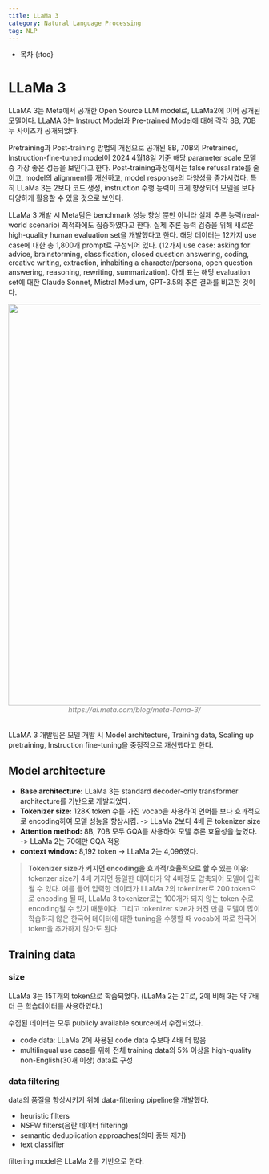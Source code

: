 ```yaml
---
title: LLaMa 3
category: Natural Language Processing
tag: NLP
---
```








* 목차
{:toc}










# LLaMa 3
LLaMA 3는 Meta에서 공개한 Open Source LLM model로, LLaMa2에 이어 공개된 모델이다. 
LLaMA 3는 Instruct Model과 Pre-trained Model에 대해 각각 8B, 70B 두 사이즈가 공개되었다. 

Pretraining과 Post-training 방법의 개선으로 공개된 8B, 70B의 Pretrained, Instruction-fine-tuned model이 2024 4월18일 기준 해당 parameter scale 모델 중 가장 좋은 성능을 보인다고 한다. Post-training과정에서는 false refusal rate를 줄이고, model의 alignment를 개선하고, model response의 다양성을 증가시켰다. 특히 LLaMa 3는 2보다 코드 생성, instruction 수행 능력이 크게 향상되어 모델을 보다 다양하게 활용할 수 있을 것으로 보인다. 

LLaMa 3 개발 시 Meta팀은 benchmark 성능 향상 뿐만 아니라 실제 추론 능력(real-world scenario) 최적화에도 집중하였다고 한다. 실제 추론 능력 검증을 위해 새로운 high-quality human evaluation set을 개발했다고 한다. 해당 데이터는 12가지 use case에 대한 총 1,800개 prompt로 구성되어 있다. (12가지 use case: asking for advice, brainstorming, classification, closed question answering, coding, creative writing, extraction, inhabiting a character/persona, open question answering, reasoning, rewriting, summarization). 아래 표는 해당 evaluation set에 대한 Claude Sonnet, Mistral Medium, GPT-3.5의 추론 결과를 비교한 것이다.

<center><img width="800" src="https://github.com/finddme/finddme.github.io/assets/53667002/3a9d8f8f-20ab-4dcd-8ced-5454de03328c"></center>
<center><em style="color:gray;">https://ai.meta.com/blog/meta-llama-3/</em></center><br>


LLaMA 3 개발팀은 모델 개발 시 Model architecture, Training data, Scaling up pretraining, Instruction fine-tuning을 중점적으로 개선했다고 한다.

## Model architecture

- **Base architecture:** LLaMa 3는 standard decoder-only transformer architecture를 기반으로 개발되었다.
- **Tokenizer size:** 128K token 수를 가진 vocab을 사용하여 언어를 보다 효과적으로 encoding하여 모델 성능을 향상시킴. -> LLaMa 2보다 4배 큰 tokenizer size
- **Attention method:** 8B, 70B 모두 GQA를 사용하여 모델 추론 효율성을 높였다. -> LLaMa 2는 70에만 GQA 적용
- **context window:** 8,192 token -> LLaMa 2는 4,096였다.

> **Tokenizer size가 커지면 encoding을 효과적/효율적으로 할 수 있는 이유:**
> tokenzer size가 4배 커지면 동일한 데이터가 약 4배정도 압축되어 모델에 입력될 수 있다.
> 예를 들어 입력한 데이터가 LLaMa 2의 tokenizer로 200 token으로 encoding 될 때, LLaMa 3 tokenizer로는 100개가 되지 않는 token 수로 encoding될 수 있기 때문이다.
> 그리고 tokenizer size가 커진 만큼 모델이 많이 학습하지 않은 한국어 데이터에 대한 tuning을 수행할 때 vocab에 따로 한국어 token을 추가하지 않아도 된다.

## Training data

### size
LLaMa 3는 15T개의 token으로 학습되었다. (LLaMa 2는 2T로, 2에 비해 3는 약 7배 더 큰 학습데이터를 사용하였다.)

수집된 데이터는 모두 publicly available source에서 수집되었다.

- code data: LLaMa 2에 사용된 code data 수보다 4배 더 많음
- multilingual use case를 위해 전체 training data의 5% 이상을 high-quality non-English(30개 이상) data로 구성

### data filtering

data의 품질을 향상시키기 위해 data-filtering pipeline을 개발했다. 

- heuristic filters
- NSFW filters(음란 데이터 filtering)
- semantic deduplication approaches(의미 중복 제거)
- text classifier

filtering model은 LLaMa 2를 기반으로 한다.

